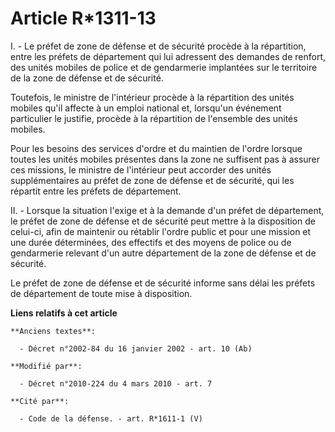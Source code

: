 # Article R*1311-13

I. - Le préfet de zone de défense et de sécurité procède à la répartition, entre les préfets de département qui lui adressent
des demandes de renfort, des unités mobiles de police et de gendarmerie implantées sur le territoire de la zone de défense et
de sécurité. 

Toutefois, le ministre de l'intérieur procède à la répartition des unités mobiles qu'il affecte à un emploi national et,
lorsqu'un événement particulier le justifie, procède à la répartition de l'ensemble des unités mobiles. 

Pour les besoins des services d'ordre et du maintien de l'ordre lorsque toutes les unités mobiles présentes dans la zone ne
suffisent pas à assurer ces missions, le ministre de l'intérieur peut accorder des unités supplémentaires au préfet de zone
de défense et de sécurité, qui les répartit entre les préfets de département. 

II. - Lorsque la situation l'exige et à la demande d'un préfet de département, le préfet de zone de défense et de sécurité
peut mettre à la disposition de celui-ci, afin de maintenir ou rétablir l'ordre public et pour une mission et une durée
déterminées, des effectifs et des moyens de police ou de gendarmerie relevant d'un autre département de la zone de défense et
de sécurité. 

Le préfet de zone de défense et de sécurité informe sans délai les préfets de département de toute mise à disposition.

**Liens relatifs à cet article**

	**Anciens textes**:

	  - Décret n°2002-84 du 16 janvier 2002 - art. 10 (Ab)

	**Modifié par**:

	  - Décret n°2010-224 du 4 mars 2010 - art. 7

	**Cité par**:

	  - Code de la défense. - art. R*1611-1 (V)
